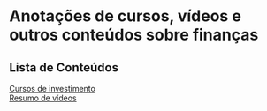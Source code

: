 # Anotações de cursos, vídeos e outros conteúdos sobre finanças

##  Lista de Conteúdos
[Cursos de investimento](./cursos/index.md)<br />
[Resumo de vídeos](./resumo-de-videos/index.md)
